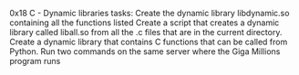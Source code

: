0x18 C - Dynamic libraries
tasks:
Create the dynamic library libdynamic.so containing all the functions listed
Create a script that creates a dynamic library called liball.so from all the .c files that are in the current directory.
Create a dynamic library that contains C functions that can be called from Python.
Run two commands on the same server where the Giga Millions program runs
